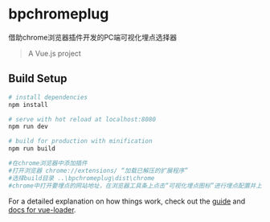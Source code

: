 # bpchromeplug
借助chrome浏览器插件开发的PC端可视化埋点选择器


> A Vue.js project

## Build Setup

``` bash
# install dependencies
npm install

# serve with hot reload at localhost:8080
npm run dev

# build for production with minification
npm run build

#在chrome浏览器中添加插件
#打开浏览器 chrome://extensions/ “加载已解压的扩展程序”
#选择build目录 ..\bpchromeplug\dist\chrome
#chrome中打开要埋点的网站地址，在浏览器工具条上点击“可视化埋点图标”进行埋点配置并上传到服务器

```

For a detailed explanation on how things work, check out the [guide](http://vuejs-templates.github.io/webpack/) and [docs for vue-loader](http://vuejs.github.io/vue-loader).
